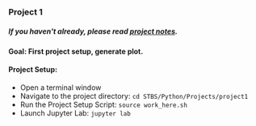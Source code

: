 ### Project 1

##### If you haven't already, please read [project notes](../README.md).

#### Goal: First project setup, generate plot.

#### Project Setup:
* Open a terminal window
* Navigate to the project directory: `cd STBS/Python/Projects/project1`
* Run the Project Setup Script: `source work_here.sh`
* Launch Jupyter Lab: `jupyter lab`
